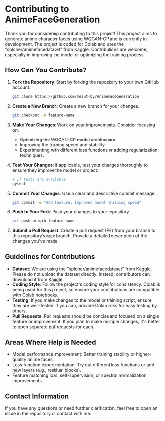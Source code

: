 # Contributing to AnimeFaceGeneration

Thank you for considering contributing to this project! This project aims to generate anime character faces using WQGAN-GP and is currently in development. The project is coded for Colab and uses the "splcher/animefacedataset" from Kaggle. Contributions are welcome, especially in improving the model or optimizing the training process.

## How Can You Contribute?

1. **Fork the Repository**: Start by forking the repository to your own GitHub account.
   ```bash
   git clone https://github.com/mesut-by/AnimeFaceGeneration
   ```

2. **Create a New Branch**: Create a new branch for your changes.
   ```bash
   git checkout -b feature-name
   ```

3. **Make Your Changes**: Work on your improvements. Consider focusing on:
   - Optimizing the WQGAN-GP model architecture.
   - Improving the training speed and stability.
   - Experimenting with different loss functions or adding regularization techniques.

4. **Test Your Changes**: If applicable, test your changes thoroughly to ensure they improve the model or project.
   ```bash
   # If tests are available
   pytest
   ```

5. **Commit Your Changes**: Use a clear and descriptive commit message.
   ```bash
   git commit -m "Add feature: Improved model training speed"
   ```

6. **Push to Your Fork**: Push your changes to your repository.
   ```bash
   git push origin feature-name
   ```

7. **Submit a Pull Request**: Create a pull request (PR) from your branch to this repository’s `main` branch. Provide a detailed description of the changes you've made.

## Guidelines for Contributions

- **Dataset**: We are using the "splcher/animefacedataset" from Kaggle. Please do not upload the dataset directly. Instead, contributors can download it from [Kaggle](https://www.kaggle.com/datasets/splcher/animefacedataset).
- **Coding Style**: Follow the project's coding style for consistency. Colab is being used for this project, so ensure your contributions are compatible with Colab notebooks.
- **Testing**: If you make changes to the model or training script, ensure they are well-tested. If you can, provide Colab links for easy testing by others.
- **Pull Requests**: Pull requests should be concise and focused on a single feature or improvement. If you plan to make multiple changes, it's better to open separate pull requests for each.

## Areas Where Help is Needed

- Model performance improvement: Better training stability or higher-quality anime faces.
- Loss function experimentation: Try out different loss functions or add new layers (e.g., residual blocks).
- Feature matching loss, self-supervision, or spectral normalization improvements.
  
## Contact Information

If you have any questions or need further clarification, feel free to open an issue in the repository or contact with me.
```
